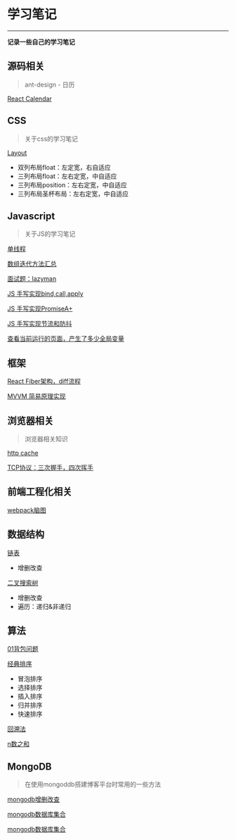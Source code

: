 # 学习笔记

---

**记录一些自己的学习笔记**

## 源码相关

> ant-design - 日历

[React Calendar](https://github.com/buynao/notes/blob/antd/calendar.md)

## CSS

> 关于css的学习笔记

[Layout](https://github.com/buynao/notes/blob/master/css/layout/style.css)
- 双列布局float：左定宽，右自适应
- 三列布局float：左右定宽，中自适应
- 三列布局position：左右定宽，中自适应
- 三列布局圣杯布局：左右定宽，中自适应

## Javascript

> 关于JS的学习笔记

[单线程](https://github.com/buynao/notes/blob/master/javascript/singleThreaded.md)

[数组迭代方法汇总](https://github.com/buynao/notes/blob/master/javascript/array/iteration.md)

[面试题：lazyman](https://github.com/buynao/notes/blob/master/javascript/lazyman/index.js)

[JS 手写实现bind,call,apply](https://github.com/buynao/notes/blob/master/javascript/bind/index.js)

[JS 手写实现PromiseA+](https://github.com/buynao/notes/blob/master/promise/index.js)

[JS 手写实现节流和防抖](https://github.com/buynao/notes/blob/master/throttle&debounce/index.js)

[查看当前运行的页面，产生了多少全局变量](https://github.com/buynao/notes/blob/master/webVars/index.js)


## 框架

[React Fiber架构，diff流程](https://github.com/buynao/notes/blob/master/react/Fiber&Diff.md)

[MVVM 简易原理实现](https://github.com/buynao/notes/blob/master/mvvm/index.js)

## 浏览器相关

> 浏览器相关知识

[http cache](https://github.com/buynao/notes/blob/master/browser/httpCache.md)

[TCP协议：三次握手，四次挥手](https://www.processon.com/view/link/5cc6e156e4b09b16ffcd25d2)

## 前端工程化相关

[webpack脑图](http://assets.processon.com/chart_image/5cc2c012e4b06bcc138d6d6e.png?_=1556543302476)

## 数据结构

[链表](https://github.com/buynao/notes/blob/master/dataStructure/linkedList/index.js)
- 增删改查

[二叉搜索树](https://github.com/buynao/notes/blob/master/dataStructure/binarySearchTree/index.js)
- 增删改查
- 遍历：递归&非递归

## 算法

[01背包问题](https://github.com/buynao/notes/blob/master/algorithm/01knapsack/index.js)

[经典排序](https://github.com/buynao/notes/blob/master/algorithm/sort/index.js)
- 冒泡排序
- 选择排序
- 插入排序
- 归并排序
- 快速排序
 
[回溯法](https://github.com/buynao/notes/blob/master/algorithm/Backtracking/index.js)

[n数之和](https://github.com/buynao/notes/blob/master/algorithm/nsum/index.js)

## MongoDB

> 在使用mongoddb搭建博客平台时常用的一些方法

[mongodb增删改查](https://github.com/buynao/notes/blob/master/mongod/%E5%A2%9E%E5%88%A0%E6%94%B9%E6%9F%A5.md)

[mongodb数据库集合](https://github.com/buynao/notes/blob/master/mongod/%E6%95%B0%E6%8D%AE%E5%BA%93%E9%9B%86%E5%90%88.md)

[mongodb数据库集合](https://github.com/buynao/notes/blob/master/mongod/%E6%98%A0%E5%B0%84%2C%E9%99%90%E5%88%B6%E8%AE%B0%E5%BD%95.md)
